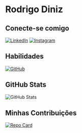 # Rodrigo Diniz

## Conecte-se comigo
[![LinkedIn](https://img.shields.io/badge/LinkedIn-000?style=for-the-badge&logo=linkedin&logoColor=0E76A8)](https://www.linkedin.com/in/rodrigo-martins-601052187/) [![Instagram](https://img.shields.io/badge/Instagram-000?style=for-the-badge&logo=instagram)](https://www.instagram.com/rodrigochateaubriand/) 

## Habilidades
[![GitHub](https://img.shields.io/badge/GitHub-000?style=for-the-badge&logo=github&logoColor=white)](https://github.com/Chooris)


## GitHub Stats
![GitHub Stats](https://github-readme-stats.vercel.app/api?username=Chooris&theme=transparent&bg_color=000&border_color=30A3DC&show_icons=true&icon_color=30A3DC&title_color=E94D5F&text_color=FFF&hide_title=true&hide=stars)

## Minhas Contribuições 
[![Repo Card](https://github-readme-stats.vercel.app/api/pin/?username=Chooris&repo=DIO.LAB-Open-.Source&bg_color=000&border_color=30A3DC&show_icons=true&icon_color=30A3DC&title_color=E94D5F&text_color=FFF)](https://github.com/Chooris/DIO.LAB-Open-.Source)
